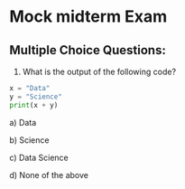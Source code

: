 # Mock midterm Exam

## Multiple Choice Questions:

1. What is the output of the following code?

```python
x = "Data"
y = "Science"
print(x + y)
```

a) Data

b) Science

c) Data Science

d) None of the above

 
